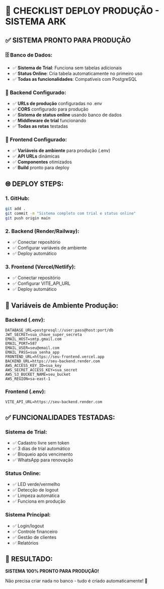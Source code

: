 # 🚀 CHECKLIST DEPLOY PRODUÇÃO - SISTEMA ARK

## ✅ SISTEMA PRONTO PARA PRODUÇÃO

### 🗄️ **Banco de Dados:**
- ✅ **Sistema de Trial**: Funciona sem tabelas adicionais
- ✅ **Status Online**: Cria tabela automaticamente no primeiro uso
- ✅ **Todas as funcionalidades**: Compatíveis com PostgreSQL

### 🔧 **Backend Configurado:**
- ✅ **URLs de produção** configuradas no .env
- ✅ **CORS** configurado para produção
- ✅ **Sistema de status online** usando banco de dados
- ✅ **Middleware de trial** funcionando
- ✅ **Todas as rotas** testadas

### 🎨 **Frontend Configurado:**
- ✅ **Variáveis de ambiente** para produção (.env)
- ✅ **API URLs** dinâmicas
- ✅ **Componentes** otimizados
- ✅ **Build** pronto para deploy

## 🌐 **DEPLOY STEPS:**

### **1. GitHub:**
```bash
git add .
git commit -m "Sistema completo com trial e status online"
git push origin main
```

### **2. Backend (Render/Railway):**
- ✅ Conectar repositório
- ✅ Configurar variáveis de ambiente
- ✅ Deploy automático

### **3. Frontend (Vercel/Netlify):**
- ✅ Conectar repositório
- ✅ Configurar VITE_API_URL
- ✅ Deploy automático

## 🔐 **Variáveis de Ambiente Produção:**

### **Backend (.env):**
```
DATABASE_URL=postgresql://user:pass@host:port/db
JWT_SECRET=sua_chave_super_secreta
EMAIL_HOST=smtp.gmail.com
EMAIL_PORT=587
EMAIL_USER=seu@email.com
EMAIL_PASS=sua_senha_app
FRONTEND_URL=https://seu-frontend.vercel.app
BACKEND_URL=https://seu-backend.render.com
AWS_ACCESS_KEY_ID=sua_key
AWS_SECRET_ACCESS_KEY=sua_secret
AWS_S3_BUCKET_NAME=seu_bucket
AWS_REGION=sa-east-1
```

### **Frontend (.env):**
```
VITE_API_URL=https://seu-backend.render.com
```

## ✅ **FUNCIONALIDADES TESTADAS:**

### **Sistema de Trial:**
- ✅ Cadastro livre sem token
- ✅ 3 dias de trial automático
- ✅ Bloqueio após vencimento
- ✅ WhatsApp para renovação

### **Status Online:**
- ✅ LED verde/vermelho
- ✅ Detecção de logout
- ✅ Limpeza automática
- ✅ Funciona em produção

### **Sistema Principal:**
- ✅ Login/logout
- ✅ Controle financeiro
- ✅ Gestão de clientes
- ✅ Relatórios

## 🎯 **RESULTADO:**
**SISTEMA 100% PRONTO PARA PRODUÇÃO!**

Não precisa criar nada no banco - tudo é criado automaticamente! 🚀